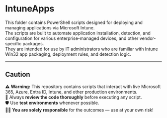 # IntuneApps

This folder contains PowerShell scripts designed for deploying and managing applications via Microsoft Intune.  
The scripts are built to automate application installation, detection, and configuration for various enterprise-managed devices, and other vendor-specific packages.  
They are intended for use by IT administrators who are familiar with Intune Win32 app packaging, deployment rules, and detection logic.

---

## Caution

⚠️ **Warning:** This repository contains scripts that interact with live Microsoft 365, Azure, Entra ID, Intune, and other production environments.  
🧪 Always **review the code thoroughly** before executing any script.  
🛡️ Use **test environments** whenever possible.  
🧑‍💻 **You are solely responsible** for the outcomes — use at your own risk!
